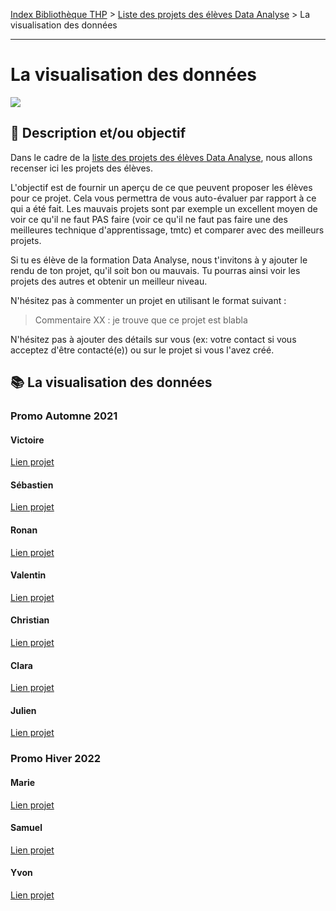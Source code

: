 [Index Bibliothèque THP](https://github.com/TheHackingProject/bibliotheque-THP/wiki) > [Liste des projets des élèves Data Analyse](https://github.com/TheHackingProject/bibliotheque-THP/blob/master/sommaires/liste_projets_data_analyse.md) > La visualisation des données

___

# La visualisation des données

![](https://picsum.photos/1024/400)

## 📄 Description et/ou objectif
Dans le cadre de la [liste des projets des élèves Data Analyse](https://github.com/TheHackingProject/bibliotheque-THP/blob/master/notes/liste_projets_data_analyse.md), nous allons recenser ici les projets des élèves.

L'objectif est de fournir un aperçu de ce que peuvent proposer les élèves pour ce projet. Cela vous permettra de vous auto-évaluer par rapport à ce qui a été fait. Les mauvais projets sont par exemple un excellent moyen de voir ce qu'il ne faut PAS faire (voir ce qu'il ne faut pas faire une des meilleures technique d'apprentissage, tmtc) et comparer avec des meilleurs projets.

Si tu es élève de la formation Data Analyse, nous t'invitons à y ajouter le rendu de ton projet, qu'il soit bon ou mauvais. Tu pourras ainsi voir les projets des autres et obtenir un meilleur niveau.

N'hésitez pas à commenter un projet en utilisant le format suivant :

> Commentaire XX : je trouve que ce projet est blabla


N'hésitez pas à ajouter des détails sur vous (ex: votre contact si vous acceptez d'être contacté(e)) ou sur le projet si vous l'avez créé.


## 📚 La visualisation des données
### Promo Automne 2021

#### Victoire
[Lien projet](https://github.com/bigdduwa/THP-DATA_W2-D4)

#### Sébastien
[Lien projet](https://github.com/sebastienrombaut/data_graphs)

#### Ronan
[Lien projet](https://github.com/RonanLamour/GraphGraphGraph)

#### Valentin
[Lien projet](https://github.com/valvermes/Graphiques)

#### Christian
[Lien projet](https://github.com/christian29200/THP_analyse_graph)

#### Clara
[Lien projet](https://github.com/claramoreschi/THP_DataAnalyst_Matpotlib)

#### Julien
[Lien projet](https://github.com/JulienSisi/S05_db_to_visualize_28.10.21)


### Promo Hiver 2022

#### Marie
[Lien projet](https://github.com/MarieLebreton/Graphs)

#### Samuel
[Lien projet](https://github.com/SamkaaDev/THPData_viz_training)

#### Yvon
[Lien projet](https://github.com/ekwayv8/data_visualization)

